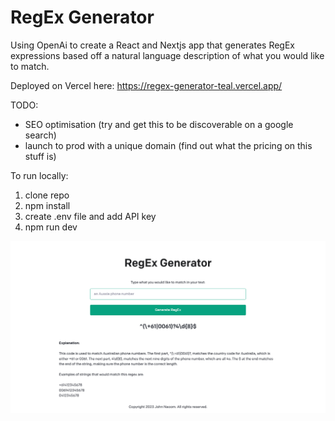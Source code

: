 # RegEx Generator

Using OpenAi to create a React and Nextjs app that generates RegEx expressions based off a natural language description of what you would like to match.

Deployed on Vercel here: https://regex-generator-teal.vercel.app/

TODO:
- SEO optimisation (try and get this to be discoverable on a google search)
- launch to prod with a unique domain (find out what the pricing on this stuff is)

To run locally:
1. clone repo
2. npm install
3. create .env file and add API key
4. npm run dev



![](2023-01-03-16-09-52.png)
